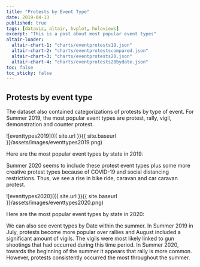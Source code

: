 ```yaml
---
title: "Protests by Event Type"
date: 2019-04-13
published: true
tags: [dataviz, altair, hvplot, holoviews]
excerpt: "This is a post about most popular event types"
altair-loader:
  altair-chart-1: "charts/eventprotests19.json"
  altair-chart-2: "charts/eventprotestscompared.json"
  altair-chart-3: "charts/eventprotests20.json"
  altair-chart-4: "charts/eventprotests20bydate.json"
toc: false
toc_sticky: false
---
```



## Protests by event type 

The dataset also contained categorizations of protests by type of event. For Summer 2019, the most popular event types are protest, rally, vigil, demonstration and counter protest. 

![eventtypes2019]({{ site.url }}{{ site.baseurl }}/assets/images/eventtypes2019.png)

Here are the most popular event types by state in 2019:

<div id="altair-chart-1"></div>

Summer 2020 seems to include these protest event types plus some more creative protest types because of COVID-19 and social distancing restrictions. Thus, we see a rise in bike ride, caravan and car caravan protest. 

![eventtypes2020]({{ site.url }}{{ site.baseurl }}/assets/images/eventtypes2020.png)

Here are the most popular event types by state in 2020:

<div id="altair-chart-3"></div>

We can also see event types by Date within the summer. In Summer 2019 in July, protests become more popular over rallies and August included a significant amount of vigils. The vigils were most likely linked to gun shootings that had occurred during this time period. In Summer 2020, towards the beginning of the summer it appears that rally is more common. However, protests consistently occurred the most throughout the summer.

<div id="altair-chart-2"></div>


